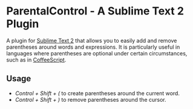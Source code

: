 # ParentalControl - A Sublime Text 2 Plugin #

A plugin for [Sublime Text 2](http://www.sublimetext.com/) that allows you to easily add and remove parentheses around words and expressions.
It is particularly useful in languages where parentheses are optional under certain circumstances, such as in [CoffeeScript](http://www.coffeescript.com/).

## Usage ##

* *Control + Shift + (* to create parentheses around the current word.
* *Control + Shift + )* to remove parentheses around the cursor.
